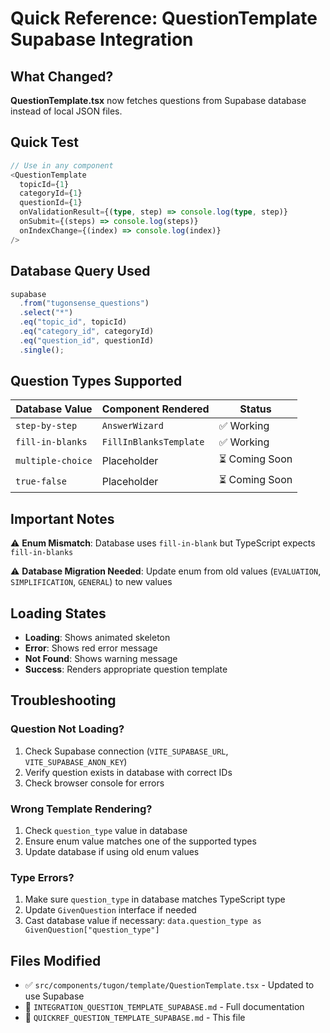 # Quick Reference: QuestionTemplate Supabase Integration

## What Changed?

**QuestionTemplate.tsx** now fetches questions from Supabase database instead of local JSON files.

## Quick Test

```typescript
// Use in any component
<QuestionTemplate
  topicId={1}
  categoryId={1}
  questionId={1}
  onValidationResult={(type, step) => console.log(type, step)}
  onSubmit={(steps) => console.log(steps)}
  onIndexChange={(index) => console.log(index)}
/>
```

## Database Query Used

```typescript
supabase
  .from("tugonsense_questions")
  .select("*")
  .eq("topic_id", topicId)
  .eq("category_id", categoryId)
  .eq("question_id", questionId)
  .single();
```

## Question Types Supported

| Database Value    | Component Rendered     | Status         |
| ----------------- | ---------------------- | -------------- |
| `step-by-step`    | `AnswerWizard`         | ✅ Working     |
| `fill-in-blanks`  | `FillInBlanksTemplate` | ✅ Working     |
| `multiple-choice` | Placeholder            | ⏳ Coming Soon |
| `true-false`      | Placeholder            | ⏳ Coming Soon |

## Important Notes

⚠️ **Enum Mismatch**: Database uses `fill-in-blank` but TypeScript expects `fill-in-blanks`

⚠️ **Database Migration Needed**: Update enum from old values (`EVALUATION`, `SIMPLIFICATION`, `GENERAL`) to new values

## Loading States

- **Loading**: Shows animated skeleton
- **Error**: Shows red error message
- **Not Found**: Shows warning message
- **Success**: Renders appropriate question template

## Troubleshooting

### Question Not Loading?

1. Check Supabase connection (`VITE_SUPABASE_URL`, `VITE_SUPABASE_ANON_KEY`)
2. Verify question exists in database with correct IDs
3. Check browser console for errors

### Wrong Template Rendering?

1. Check `question_type` value in database
2. Ensure enum value matches one of the supported types
3. Update database if using old enum values

### Type Errors?

1. Make sure `question_type` in database matches TypeScript type
2. Update `GivenQuestion` interface if needed
3. Cast database value if necessary: `data.question_type as GivenQuestion["question_type"]`

## Files Modified

- ✅ `src/components/tugon/template/QuestionTemplate.tsx` - Updated to use Supabase
- 📄 `INTEGRATION_QUESTION_TEMPLATE_SUPABASE.md` - Full documentation
- 📄 `QUICKREF_QUESTION_TEMPLATE_SUPABASE.md` - This file
